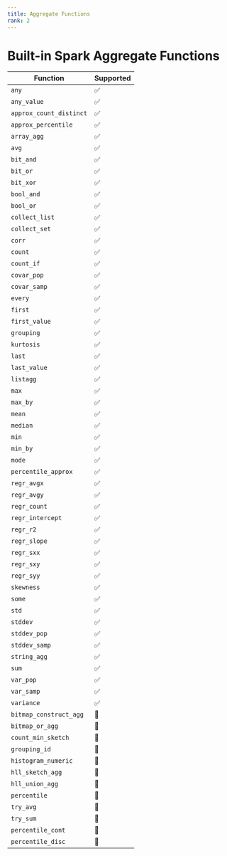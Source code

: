 ```yaml
---
title: Aggregate Functions
rank: 2
---
```


# Built-in Spark Aggregate Functions

| Function                | Supported          |
| ----------------------- | ------------------ |
| `any`                   | :white_check_mark: |
| `any_value`             | :white_check_mark: |
| `approx_count_distinct` | :white_check_mark: |
| `approx_percentile`     | :white_check_mark: |
| `array_agg`             | :white_check_mark: |
| `avg`                   | :white_check_mark: |
| `bit_and`               | :white_check_mark: |
| `bit_or`                | :white_check_mark: |
| `bit_xor`               | :white_check_mark: |
| `bool_and`              | :white_check_mark: |
| `bool_or`               | :white_check_mark: |
| `collect_list`          | :white_check_mark: |
| `collect_set`           | :white_check_mark: |
| `corr`                  | :white_check_mark: |
| `count`                 | :white_check_mark: |
| `count_if`              | :white_check_mark: |
| `covar_pop`             | :white_check_mark: |
| `covar_samp`            | :white_check_mark: |
| `every`                 | :white_check_mark: |
| `first`                 | :white_check_mark: |
| `first_value`           | :white_check_mark: |
| `grouping`              | :white_check_mark: |
| `kurtosis`              | :white_check_mark: |
| `last`                  | :white_check_mark: |
| `last_value`            | :white_check_mark: |
| `listagg`               | :white_check_mark: |
| `max`                   | :white_check_mark: |
| `max_by`                | :white_check_mark: |
| `mean`                  | :white_check_mark: |
| `median`                | :white_check_mark: |
| `min`                   | :white_check_mark: |
| `min_by`                | :white_check_mark: |
| `mode`                  | :white_check_mark: |
| `percentile_approx`     | :white_check_mark: |
| `regr_avgx`             | :white_check_mark: |
| `regr_avgy`             | :white_check_mark: |
| `regr_count`            | :white_check_mark: |
| `regr_intercept`        | :white_check_mark: |
| `regr_r2`               | :white_check_mark: |
| `regr_slope`            | :white_check_mark: |
| `regr_sxx`              | :white_check_mark: |
| `regr_sxy`              | :white_check_mark: |
| `regr_syy`              | :white_check_mark: |
| `skewness`              | :white_check_mark: |
| `some`                  | :white_check_mark: |
| `std`                   | :white_check_mark: |
| `stddev`                | :white_check_mark: |
| `stddev_pop`            | :white_check_mark: |
| `stddev_samp`           | :white_check_mark: |
| `string_agg`            | :white_check_mark: |
| `sum`                   | :white_check_mark: |
| `var_pop`               | :white_check_mark: |
| `var_samp`              | :white_check_mark: |
| `variance`              | :white_check_mark: |
| `bitmap_construct_agg`  | :construction:     |
| `bitmap_or_agg`         | :construction:     |
| `count_min_sketch`      | :construction:     |
| `grouping_id`           | :construction:     |
| `histogram_numeric`     | :construction:     |
| `hll_sketch_agg`        | :construction:     |
| `hll_union_agg`         | :construction:     |
| `percentile`            | :construction:     |
| `try_avg`               | :construction:     |
| `try_sum`               | :construction:     |
| `percentile_cont`       | :construction:     |
| `percentile_disc`       | :construction:     |
